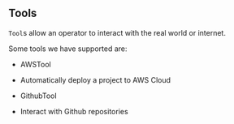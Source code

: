 ## Tools
`Tool`s allow an operator to interact with the real world or internet.

Some tools we have supported are:
*  AWSTool
  - Automatically deploy a project to AWS Cloud
*  GithubTool
  - Interact with Github repositories